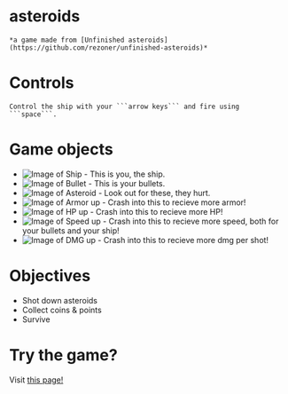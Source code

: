 # asteroids 
    *a game made from [Unfinished asteroids](https://github.com/rezoner/unfinished-asteroids)*

# Controls
    Control the ship with your ```arrow keys``` and fire using ```space```.

# Game objects
* ![Image of Ship](https://andreasbrostrom.se/img/ship.png) - This is you, the ship.
* ![Image of Bullet](https://andreasbrostrom.se/img/bullet.png) - This is your bullets.
* ![Image of Asteroid](https://andreasbrostrom.se/img/asteroid.png) - Look out for these, they hurt.
* ![Image of Armor up](https://andreasbrostrom.se/img/powerup_shield.png) - Crash into this to recieve more armor!
* ![Image of HP up](https://andreasbrostrom.se/img/powerup_hp.png) - Crash into this to recieve more HP!
* ![Image of Speed up](https://andreasbrostrom.se/img/powerup_speed.png) - Crash into this to recieve more speed, both for your bullets and your ship!
* ![Image of DMG up](https://andreasbrostrom.se/img/powerup_dmg.png) - Crash into this to recieve more dmg per shot!

# Objectives
* Shot down asteroids
* Collect coins & points
* Survive

# Try the game?    
Visit [this page!](https://bstream.github.io/asteroids/)
